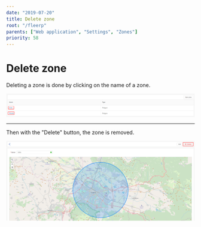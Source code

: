 ```yaml
---
date: "2019-07-20"
title: Delete zone
root: "/fleerp"
parents: ["Web application", "Settings", "Zones"]
priority: 58
---
```


# Delete zone

Deleting a zone is done by clicking on the name of a zone.

![Zones](delete-zone-en.png)

---

Then with the "Delete" button, the zone is removed.

![Zones](delete-button-en.png)
